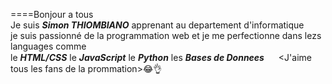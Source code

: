  ====Bonjour a tous<br> 
 Je suis ***Simon THIOMBIANO*** apprenant au departement d'informatique<br>
je suis passionné de la programmation web et je me perfectionne dans lezs languages comme<br>
le ***HTML/CSS*** le ***JavaScript*** le ***Python*** les ***Bases de Donnees***
<img  width="15px" height="15px" src="https://www.bing.com/images/search?view=detailV2&ccid=sxgAuWLS&id=E1E1B3E322A04986494F3050D1EA812F7046F899&thid=OIP.sxgAuWLSIvPXh0cZ2bmQvgHaIj&mediaurl=https%3a%2f%2fmpng.subpng.com%2f20180802%2ftpl%2fkisspng-logo-html5-brand-clip-art-%e6%9d%89-%e5%b1%b1-%e8%89%af-%e9%9b%84-5b62be01b565d5.334247781533197825743.jpg&cdnurl=https%3a%2f%2fth.bing.com%2fth%2fid%2fR.b31800b962d222f3d7874719d9b990be%3frik%3dmfhGcC%252bB6tFQMA%26pid%3dImgRaw%26r%3d0&exph=1040&expw=900&q=Html+Logo&simid=608003396401590066&FORM=IRPRST&ck=EEFDC83D02738C70001DF1930D46759D&selectedIndex=0&ajaxhist=0&ajaxserp=0">
<J'aime tous les fans de la prommation>😂👌



